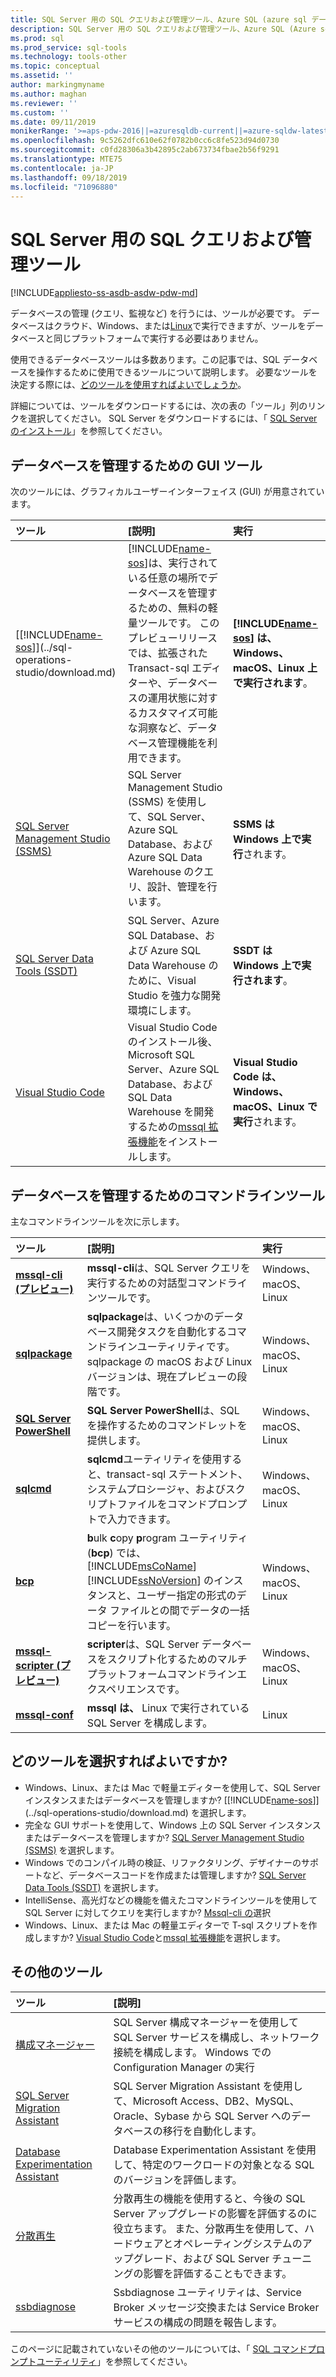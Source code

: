 ```yaml
---
title: SQL Server 用の SQL クエリおよび管理ツール、Azure SQL (azure sql データベース、azure sql マネージインスタンス、SQL 仮想マシン)、Azure SQL data warehouse |Microsoft Docs
description: SQL Server 用の SQL クエリおよび管理ツール、Azure SQL (Azure sql database、azure sql マネージインスタンス、SQL 仮想マシン)、Azure SQL data warehouse
ms.prod: sql
ms.prod_service: sql-tools
ms.technology: tools-other
ms.topic: conceptual
ms.assetid: ''
author: markingmyname
ms.author: maghan
ms.reviewer: ''
ms.custom: ''
ms.date: 09/11/2019
monikerRange: '>=aps-pdw-2016||=azuresqldb-current||=azure-sqldw-latest||>=sql-server-2016||=sqlallproducts-allversions||>=sql-server-linux-2017'
ms.openlocfilehash: 9c5262dfc610e62f0782b0cc6c8fe523d94d0730
ms.sourcegitcommit: c0fd28306a3b42895c2ab673734fbae2b56f9291
ms.translationtype: MTE75
ms.contentlocale: ja-JP
ms.lasthandoff: 09/18/2019
ms.locfileid: "71096880"
---
```

# <a name="sql-query-and-management-tools-for-sql-server"></a>SQL Server 用の SQL クエリおよび管理ツール

[!INCLUDE[appliesto-ss-asdb-asdw-pdw-md](../includes/appliesto-ss-asdb-asdw-pdw-md.md)]

データベースの管理 (クエリ、監視など) を行うには、ツールが必要です。 データベースはクラウド、Windows、または[Linux](../linux/sql-server-linux-overview.md)で実行できますが、ツールをデータベースと同じプラットフォームで実行する必要はありません。

使用できるデータベースツールは多数あります。この記事では、SQL データベースを操作するために使用できるツールについて説明します。 必要なツールを決定する際には、[どのツールを使用すればよいでしょうか](#which-tool-should-i-choose)。

詳細については、ツールをダウンロードするには、次の表の「ツール」列のリンクを選択してください。 SQL Server をダウンロードするには、「 [SQL Server のインストール](../database-engine/install-windows/install-sql-server.md)」を参照してください。

## <a name="gui-tools-to-manage-databases"></a>データベースを管理するための GUI ツール

次のツールには、グラフィカルユーザーインターフェイス (GUI) が用意されています。

| ツール | [説明] | 実行 |
|:--|:--|:--|
| [[!INCLUDE[name-sos](../includes/name-sos.md)]](../sql-operations-studio/download.md) | [!INCLUDE[name-sos](../includes/name-sos-short.md)]は、実行されている任意の場所でデータベースを管理するための、無料の軽量ツールです。 このプレビューリリースでは、拡張された Transact-sql エディターや、データベースの運用状態に対するカスタマイズ可能な洞察など、データベース管理機能を利用できます。 | **[!INCLUDE[name-sos](../includes/name-sos-short.md)] は、Windows、macOS、Linux 上で実行されます**。|
| [SQL Server Management Studio (SSMS)](../ssms/download-sql-server-management-studio-ssms.md) | SQL Server Management Studio (SSMS) を使用して、SQL Server、Azure SQL Database、および Azure SQL Data Warehouse のクエリ、設計、管理を行います。 | **SSMS は Windows 上で実行**されます。|
| [SQL Server Data Tools (SSDT)](../ssdt/download-sql-server-data-tools-ssdt.md) | SQL Server、Azure SQL Database、および Azure SQL Data Warehouse のために、Visual Studio を強力な開発環境にします。| **SSDT は Windows 上で実行されます**。|
| [Visual Studio Code](https://code.visualstudio.com/)| Visual Studio Code のインストール後、Microsoft SQL Server、Azure SQL Database、および SQL Data Warehouse を開発するための[mssql 拡張機能](https://marketplace.visualstudio.com/items?itemName=ms-mssql.mssql)をインストールします。| **Visual Studio Code は、Windows、macOS、Linux で実行**されます。|

## <a name="command-line-tools-to-manage-databases"></a>データベースを管理するためのコマンドラインツール

主なコマンドラインツールを次に示します。

| ツール | [説明] | 実行 |
|:--|:--|:--|
|[**mssql-cli (プレビュー)** ](mssql-cli.md)|**mssql-cli**は、SQL Server クエリを実行するための対話型コマンドラインツールです。 | Windows、macOS、Linux|
| [**sqlpackage**](sqlpackage.md) |**sqlpackage**は、いくつかのデータベース開発タスクを自動化するコマンドラインユーティリティです。 sqlpackage の macOS および Linux バージョンは、現在プレビューの段階です。 | Windows、macOS、Linux|
|[**SQL Server PowerShell**](../powershell/sql-server-powershell.md)| **SQL Server PowerShell**は、SQL を操作するためのコマンドレットを提供します。| Windows、macOS、Linux|
| [**sqlcmd**](sqlcmd-utility.md) |**sqlcmd**ユーティリティを使用すると、transact-sql ステートメント、システムプロシージャ、およびスクリプトファイルをコマンドプロンプトで入力できます。 | Windows、macOS、Linux|
|[**bcp**](https://docs.microsoft.com/sql/tools/bcp-utility?view=sql-server-2014)|**b**ulk **c**opy **p**rogram ユーティリティ (**bcp**) では、[!INCLUDE[msCoName](../includes/msconame-md.md)] [!INCLUDE[ssNoVersion](../includes/ssnoversion-md.md)] のインスタンスと、ユーザー指定の形式のデータ ファイルとの間でデータの一括コピーを行います。|Windows、macOS、Linux|
|[**mssql-scripter (プレビュー)** ](https://github.com/Microsoft/mssql-scripter)|**scripter**は、SQL Server データベースをスクリプト化するためのマルチプラットフォームコマンドラインエクスペリエンスです。|Windows、macOS、Linux|
|[**mssql-conf**](../linux/sql-server-linux-configure-mssql-conf.md)|**mssql は、** Linux で実行されている SQL Server を構成します。|Linux|

## <a name="which-tool-should-i-choose"></a>どのツールを選択すればよいですか?

- Windows、Linux、または Mac で軽量エディターを使用して、SQL Server インスタンスまたはデータベースを管理しますか? [[!INCLUDE[name-sos](../includes/name-sos.md)]](../sql-operations-studio/download.md) を選択します。
- 完全な GUI サポートを使用して、Windows 上の SQL Server インスタンスまたはデータベースを管理しますか? [SQL Server Management Studio (SSMS)](../ssms/download-sql-server-management-studio-ssms.md) を選択します。
- Windows でのコンパイル時の検証、リファクタリング、デザイナーのサポートなど、データベースコードを作成または管理しますか? [SQL Server Data Tools (SSDT)](../ssdt/download-sql-server-data-tools-ssdt.md) を選択します。
- IntelliSense、高光灯などの機能を備えたコマンドラインツールを使用して SQL Server に対してクエリを実行しますか? [Mssql-cli の](mssql-cli.md)選択
- Windows、Linux、または Mac の軽量エディターで T-sql スクリプトを作成しますか? [Visual Studio Code](https://code.visualstudio.com/)と[mssql 拡張機能](https://marketplace.visualstudio.com/items?itemName=ms-mssql.mssql)を選択します。

## <a name="additional-tools"></a>その他のツール

| ツール | [説明] |
|:--|:--|
| [構成マネージャー](../tools/configuration-manager/sql-server-configuration-manager-help.md) | SQL Server 構成マネージャーを使用して SQL Server サービスを構成し、ネットワーク接続を構成します。 Windows での Configuration Manager の実行|
| [SQL Server Migration Assistant](../ssma/sql-server-migration-assistant.md) | SQL Server Migration Assistant を使用して、Microsoft Access、DB2、MySQL、Oracle、Sybase から SQL Server へのデータベースの移行を自動化します。|
| [Database Experimentation Assistant](../dea/database-experimentation-assistant-overview.md) | Database Experimentation Assistant を使用して、特定のワークロードの対象となる SQL のバージョンを評価します。 |
| [分散再生](../tools/distributed-replay/install-distributed-replay-overview.md) | 分散再生の機能を使用すると、今後の SQL Server アップグレードの影響を評価するのに役立ちます。 また、分散再生を使用して、ハードウェアとオペレーティングシステムのアップグレード、および SQL Server チューニングの影響を評価することもできます。 |
| [ssbdiagnose](../tools/ssbdiagnose/ssbdiagnose-utility-service-broker.md) | Ssbdiagnose ユーティリティは、Service Broker メッセージ交換または Service Broker サービスの構成の問題を報告します。 |

このページに記載されていないその他のツールについては、「 [SQL コマンドプロンプトユーティリティ](command-prompt-utility-reference-database-engine.md)」を参照してください。